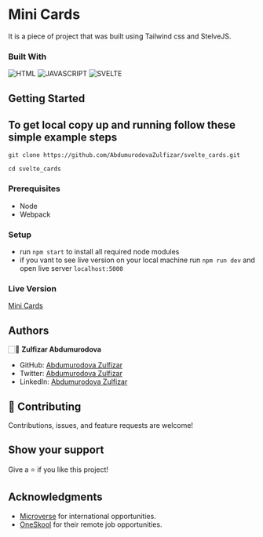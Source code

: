 # Mini Cards

It is a piece of project that was built using Tailwind css and StelveJS.


### Built With

![HTML](https://img.shields.io/badge/html5%20-%23E34F26.svg?&style=for-the-badge&logo=html5&logoColor=white)
![JAVASCRIPT](https://img.shields.io/badge/javascript%20-%23323330.svg?&style=for-the-badge&logo=javascript&logoColor=%23F7DF1E")
![SVELTE](https://img.shields.io/badge/svelte%20-%23323330.svg?&style=for-the-badge&logo=svelte&logoColor=%23F7DF1E%22)


## Getting Started

## To get local copy up and running follow these simple example steps

```
git clone https://github.com/AbdumurodovaZulfizar/svelte_cards.git
```

```
cd svelte_cards
```
### Prerequisites

- Node
- Webpack

### Setup
- run `npm start` to install all required node modules
- if you vant to see live version on your local machine run `npm run dev` and open live server `localhost:5000`

### Live Version

[Mini Cards](https://stelvecards.netlify.app/)

## Authors

🏻‍💼 **Zulfizar Abdumurodova**

- GitHub: [Abdumurodova Zulfizar](https://github.com/AbdumurodovaZulfizar) 
- Twitter: [Abdumurodova Zulfizar](https://twitter.com/Zulfiza70357085)
- LinkedIn: [Abdumurodova Zulfizar](https://www.linkedin.com/in/zulfizar-abdumurodova-a61527206/) 


## 🤝 Contributing

Contributions, issues, and feature requests are welcome!


## Show your support

Give a ⭐️ if you like this project!

## Acknowledgments

- [Microverse](https://www.microverse.org/) for international opportunities.
- [OneSkool](https://oneskool.com/) for their remote job opportunities.
